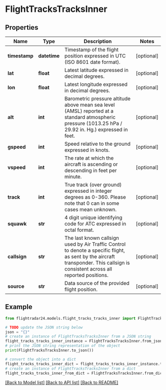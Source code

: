 # FlightTracksTracksInner


## Properties

Name | Type | Description | Notes
------------ | ------------- | ------------- | -------------
**timestamp** | **datetime** | Timestamp of the flight position expressed in UTC (ISO 8601 date format). | [optional] 
**lat** | **float** | Latest latitude expressed in decimal degrees. | [optional] 
**lon** | **float** | Latest longitude expressed in decimal degrees. | [optional] 
**alt** | **int** | Barometric pressure altitude above mean sea level (AMSL) reported at a standard atmospheric pressure (1013.25 hPa / 29.92 in. Hg.) expressed in feet. | [optional] 
**gspeed** | **int** | Speed relative to the ground expressed in knots. | [optional] 
**vspeed** | **int** | The rate at which the aircraft is ascending or descending in feet per minute. | [optional] 
**track** | **int** | True track (over ground) expressed in integer degrees as 0-360. Please note that 0 can in some cases mean unknown. | [optional] 
**squawk** | **str** | 4 digit unique identifying code for ATC expressed in octal format. | [optional] 
**callsign** | **str** | The last known callsign used by Air Traffic Control to denote a specific flight, as sent by the aircraft transponder. This callsign is consistent across all reported positions. | [optional] 
**source** | **str** | Data source of the provided flight position. | [optional] 

## Example

```python
from flightradar24.models.flight_tracks_tracks_inner import FlightTracksTracksInner

# TODO update the JSON string below
json = "{}"
# create an instance of FlightTracksTracksInner from a JSON string
flight_tracks_tracks_inner_instance = FlightTracksTracksInner.from_json(json)
# print the JSON string representation of the object
print(FlightTracksTracksInner.to_json())

# convert the object into a dict
flight_tracks_tracks_inner_dict = flight_tracks_tracks_inner_instance.to_dict()
# create an instance of FlightTracksTracksInner from a dict
flight_tracks_tracks_inner_from_dict = FlightTracksTracksInner.from_dict(flight_tracks_tracks_inner_dict)
```
[[Back to Model list]](../README.md#documentation-for-models) [[Back to API list]](../README.md#documentation-for-api-endpoints) [[Back to README]](../README.md)


